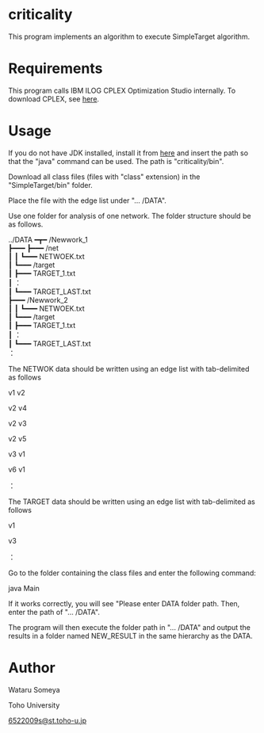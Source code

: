 # criticality

This program implements an algorithm to execute SimpleTarget algorithm.

# Requirements

This program calls IBM ILOG CPLEX Optimization Studio internally.
To download CPLEX, see [here](https://www.ibm.com/id-en/products/ilog-cplex-optimization-studio).

# Usage

If you do not have JDK installed, install it from
[here](https://www.oracle.com/java/technologies/downloads/#jdk19-windows) and insert the path
so that the &quot;java&quot; command can be used. The path is &quot;criticality/bin&quot;.

Download all class files (files with &quot;class&quot; extension) in the &quot;SimpleTarget/bin&quot; folder.

Place the file with the edge list under &quot;... /DATA&quot;.

Use one folder for analysis of one network.
The folder structure should be as follows.


../DATA ━┳━ /Newwork_1<br>
         ┣━━━   ┣━━━ /net<br>
         ┃      ┃      ┗━━━ NETWOEK.txt<br>
         ┃      ┗━━━ /target<br>
         ┃             ┣━━━ TARGET_1.txt<br>
         ┃             ：<br>
         ┃             ┗━━━ TARGET_LAST.txt<br>
         ┣━━━ /Newwork_2<br>
         ┃      ┃      ┗━━━ NETWOEK.txt<br>
         ┃      ┗━━━ /target<br>
         ┃             ┣━━━ TARGET_1.txt<br>
         ┃             ：<br>
         ┃             ┗━━━ TARGET_LAST.txt<br>
         ：<br>


The NETWOK data should be written using an edge list with tab-delimited as follows

v1 v2

v2 v4

v2 v3

v2 v5

v3 v1

v6 v1

：


The TARGET data should be written using an edge list with tab-delimited as follows

v1

v3

：


Go to the folder containing the class files and enter the following command:

java Main

If it works correctly, you will see &quot;Please enter DATA folder path. Then, enter the path of &quot;...
/DATA&quot;.

The program will then execute the folder path in &quot;... /DATA&quot; and output the results in a folder
named NEW_RESULT in the same hierarchy as the DATA.

# Author
Wataru Someya

Toho University

6522009s@st.toho-u.jp
